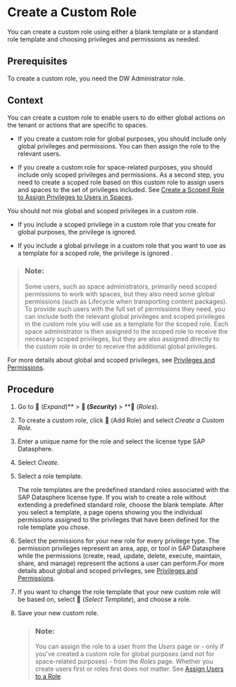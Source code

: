 <!-- loio862b88eed50244049d41361ba3290456 -->

<link rel="stylesheet" type="text/css" href="../css/sap-icons.css"/>

# Create a Custom Role

You can create a custom role using either a blank template or a standard role template and choosing privileges and permissions as needed. 



<a name="loio862b88eed50244049d41361ba3290456__prereq_yst_nqr_vnb"/>

## Prerequisites

To create a custom role, you need the DW Administrator role.



## Context

You can create a custom role to enable users to do either global actions on the tenant or actions that are specific to spaces.

-   If you create a custom role for global purposes, you should include only global privileges and permissions. You can then assign the role to the relevant users.

-   If you create a custom role for space-related purposes, you should include only scoped privileges and permissions. As a second step, you need to create a scoped role based on this custom role to assign users and spaces to the set of privileges included. See [Create a Scoped Role to Assign Privileges to Users in Spaces](create-a-scoped-role-to-assign-privileges-to-users-in-spaces-b5c4e0b.md).


You should not mix global and scoped privileges in a custom role.

-   If you include a scoped privilege in a custom role that you create for global purposes, the privilege is ignored.

-   If you include a global privilege in a custom role that you want to use as a template for a scoped role, the privilege is ignored .


> ### Note:  
> Some users, such as space administrators, primarily need scoped permissions to work with spaces, but they also need some global permissions \(such as Lifecycle when transporting content packages\). To provide such users with the full set of permissions they need, you can include both the relevant global privileges and scoped privileges in the custom role you will use as a template for the scoped role. Each space administrator is then assigned to the scoped role to receive the necessary scoped privileges, but they are also assigned directly to the custom role in order to receive the additional global privileges.

For more details about global and scoped privileges, see [Privileges and Permissions](privileges-and-permissions-d7350c6.md).



## Procedure

1.  Go to <span class="FPA-icons-V3"></span> \(*Expand*\)** \> **<span class="FPA-icons-V3"></span> \(*Security*\)** \> **<span class="FPA-icons-V3"></span> \(*Roles*\).

2.  To create a custom role, click <span class="FPA-icons-V3"></span> \(Add Role\) and select *Create a Custom Role*.

3.  Enter a unique name for the role and select the license type SAP Datasphere.

4.  Select *Create*.

5.  Select a role template.

    The role templates are the predefined standard roles associated with the SAP Datasphere license type. If you wish to create a role without extending a predefined standard role, choose the blank template. After you select a template, a page opens showing you the individual permissions assigned to the privileges that have been defined for the role template you chose.

6.  Select the permissions for your new role for every privilege type. The permission privileges represent an area, app, or tool in SAP Datasphere while the permissions \(create, read, update, delete, execute, maintain, share, and manage\) represent the actions a user can perform.For more details about global and scoped privileges, see [Privileges and Permissions](privileges-and-permissions-d7350c6.md).

7.  If you want to change the role template that your new custom role will be based on, select <span class="FPA-icons-V3"></span> \(*Select Template*\), and choose a role.

8.  Save your new custom role.

    > ### Note:  
    > You can assign the role to a user from the *Users* page or - only if you've created a custom role for global purposes \(and not for space-related purposes\) - from the *Roles* page. Whether you create users first or roles first does not matter. See [Assign Users to a Role](assign-users-to-a-role-57a7880.md).


